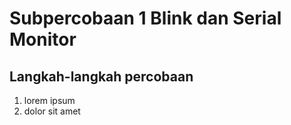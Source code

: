 # Subpercobaan 1 Blink dan Serial Monitor
## Langkah-langkah percobaan
1. lorem ipsum
2. dolor sit amet
